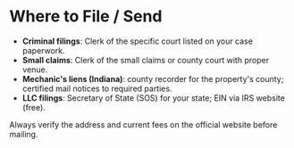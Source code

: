# Where to File / Send
- **Criminal filings**: Clerk of the specific court listed on your case paperwork.
- **Small claims**: Clerk of the small claims or county court with proper venue.
- **Mechanic's liens (Indiana)**: county recorder for the property's county; certified mail notices to required parties.
- **LLC filings**: Secretary of State (SOS) for your state; EIN via IRS website (free).

Always verify the address and current fees on the official website before mailing.
